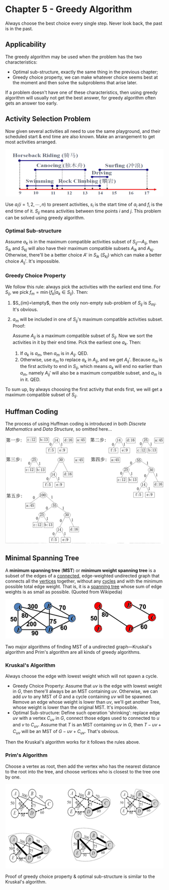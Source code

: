 # Chapter 5 - Greedy Algorithm

Always choose the best choice every single step. Never look back, the past is in the past.

## Applicability

The greedy algorithm may be used when the problem has the two characteristics:

- Optimal sub-structure, exactly the same thing in the previous chapter;
- Greedy choice property, we can make whatever choice seems best at the moment and then solve the subproblems that arise later.

If a problem doesn't have one of these characteristics, then using greedy algorithm will usually not get the best answer, for greedy algorithm often gets an answer too early.

## Activity Selection Problem

Now given several activities all need to use the same playground, and their scheduled start & end time are also known. Make an arrangement to get most activities arranged.

![Untitled](Chapter%205%20-%20Greedy%20Algorithm%208cdce6e028e54c35aecba39fc7c634fe/Untitled.png)

Use $a_i(i=1,2,\cdots,n)$ to present activities, $s_i$ is the start time of $a_i$ and $f_i$ is the end time of it. $S_{ij}$ means activities between time points $i$ and $j$. This problem can be solved using greedy algorithm.

### Optimal Sub-structure

Assume $a_k$ is in the maximum compatible activities subset of $S_{ij}$—$A_{ij}$, then $S_{ik}$ and $S_{kj}$ will also have their maximum compatible subsets $A_{ik}$ and $A_{kj}$. Otherwise, there'll be a better choice $A'$ in $S_{ik}$ ($S_{kj}$) which can make a better choice $A_{ij}'$. It's impossible.

### Greedy Choice Property

We follow this rule: always pick the activities with the earliest end time. For $S_{ij}$, we pick $f_m=\min\{f_k|a_k\in S_{ij}\}$. Then:

1. $S_{im}=\empty$, then the only non-empty sub-problem of $S_{ij}$ is $S_{mj}$. It's obvious.
2. $a_m$ will be included in one of $S_{ij}$'s maximum compatible activities subset. Proof:
    
    Assume $A_{ij}$ is a maximum compatible subset of $S_{ij}$. Now we sort the activities in it by their end time. Pick the earliest one $a_k$. Then:
    
    1. If $a_k$ is $a_m$, then $a_m$ is in $A_{ij}$. QED.
    2. Otherwise, use $a_m$ to replace $a_k$ in $A_{ij}$, and we get $A_{ij}'$. Because $a_m$ is the first activity to end in $S_{ij}$, which means $a_k$ will end no earlier than $a_m$, namely $A_{ij}'$ will also be a maximum compatible subset, and $a_m$ is in it. QED.

To sum up, by always choosing the first activity that ends first, we will get a maximum compatible subset of $S_{ij}$.

## Huffman Coding

The process of using Huffman coding is introduced in both *Discrete Mathematics* and *Data Structure*, so omitted here...

![Untitled](Chapter%205%20-%20Greedy%20Algorithm%208cdce6e028e54c35aecba39fc7c634fe/Untitled%201.png)

## Minimal Spanning Tree

A **minimum spanning tree** (**MST**) or **minimum weight spanning tree** is a subset of the edges of a [connected](https://en.wikipedia.org/wiki/Connected_graph), edge-weighted undirected graph that connects all the [vertices](https://en.wikipedia.org/wiki/Vertex_(graph_theory)) together, without any [cycles](https://en.wikipedia.org/wiki/Cycle_(graph_theory)) and with the minimum possible total edge weight. That is, it is a [spanning tree](https://en.wikipedia.org/wiki/Spanning_tree) whose sum of edge weights is as small as possible. (Quoted from Wikipedia)

![Untitled](Chapter%205%20-%20Greedy%20Algorithm%208cdce6e028e54c35aecba39fc7c634fe/Untitled%202.png)

Two major algorithms of finding MST of a undirected graph—Kruskal's algorithm and Prim's algorithm are all kinds of greedy algorithms.

### Kruskal's Algorithm

Always choose the edge with lowest weight which will not spawn a cycle.

- Greedy Choice Property: Assume that $uv$ is the edge with lowest weight in $G$, then there'll always be an MST containing $uv$. Otherwise, we can add $uv$ to any MST of $G$ and a cycle containing $uv$ will be spawned. Remove an edge whose weight is lower than $uv$, we'll get another Tree, whose weight is lower than the original MST. It's impossible.
- Optimal Sub-structure: Define such operation 'shrinking': replace edge $uv$ with a vertex $C_{uv}$ in $G$, connect those edges used to connected to $u$ and $v$ to $C_{uv}$. Assume that $T$ is an MST containing $uv$ in $G$, then $T-uv+C_{uv}$ will be an MST of $G-uv+C_{uv}$. That's obvious.

Then the Kruskal's algorithm works for it follows the rules above.

### Prim's Algorithm

Choose a vertex as root, then add the vertex who has the nearest distance to the root into the tree, and choose vertices who is closest to the tree one by one.

![Untitled](Chapter%205%20-%20Greedy%20Algorithm%208cdce6e028e54c35aecba39fc7c634fe/Untitled%203.png)

Proof of greedy choice property & optimal sub-structure is similar to the Kruskal's algorithm.